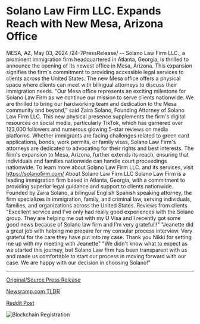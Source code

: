 # Solano Law Firm LLC. Expands Reach with New Mesa, Arizona Office

MESA, AZ, May 03, 2024 /24-7PressRelease/ -- Solano Law Firm LLC., a prominent immigration firm headquartered in Atlanta, Georgia, is thrilled to announce the opening of its newest office in Mesa, Arizona. This expansion signifies the firm's commitment to providing accessible legal services to clients across the United States. The new Mesa office offers a physical space where clients can meet with bilingual attorneys to discuss their immigration needs.  "Our Mesa office represents an exciting milestone for Solano Law Firm as we continue our mission to serve clients nationwide. We are thrilled to bring our hardworking team and dedication to the Mesa community and beyond," said Zaira Solano, Founding Attorney of Solano Law Firm LLC.  This new physical presence supplements the firm's digital resources on social media, particularly TikTok, which has garnered over 123,000 followers and numerous glowing 5-star reviews on media platforms.   Whether immigrants are facing challenges related to green card applications, bonds, work permits, or family visas, Solano Law Firm's attorneys are dedicated to advocating for their rights and best interests. The firm's expansion to Mesa, Arizona, further extends its reach, ensuring that individuals and families nationwide can handle court proceedings nationwide.   To learn more about Solano Law Firm LLC. and its services, visit https://solanofirm.com/  About Solano Law Firm LLC Solano Law Firm is a leading immigration firm based in Atlanta, Georgia, with a commitment to providing superior legal guidance and support to clients nationwide. Founded by Zaira Solano, a bilingual English Spanish speaking attorney, the firm specializes in immigration, family, and criminal law, serving individuals, families, and organizations across the United States.  Reviews from clients "Excellent service and I've only had really good experiences with the Solano group. They are helping me out with my U Visa and I recently got some good news because of Solano law firm and I'm very grateful!!"  "Jeanette did a great job with helping me prepare for my consular process interview. Very grateful for the care they have put into my case. Thank you Nikki for setting me up with my meeting with Jeanette"  "We didn't know what to expect as we started this journey, but Solano Law firm has been transparent with us and made us comfortable to start our process in moving forward with our case. We are happy with our decision in choosing Solano!" 

---

[Original/Source Press Release](https://www.24-7pressrelease.com/press-release/510631/solano-law-firm-llc-expands-reach-with-new-mesa-arizona-office)
                    

[Newsramp.com TLDR](None) 



[Reddit Post](https://www.reddit.com/r/newsramp/comments/1cj2ibb/solano_law_firm_llc_expands_to_mesa_arizona_to/) 



![Blockchain Registration](https://cdn.newsramp.app/24-7PressRelease/qrcode/245/3/cake610H.webp)